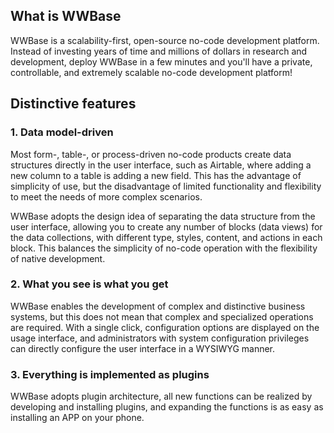 
## What is WWBase

WWBase is a scalability-first, open-source no-code development platform.   
Instead of investing years of time and millions of dollars in research and development, deploy WWBase in a few minutes and you'll have a private, controllable, and extremely scalable no-code development platform!

## Distinctive features

### 1. Data model-driven

Most form-, table-, or process-driven no-code products create data structures directly in the user interface, such as Airtable, where adding a new column to a table is adding a new field. This has the advantage of simplicity of use, but the disadvantage of limited functionality and flexibility to meet the needs of more complex scenarios.

WWBase adopts the design idea of separating the data structure from the user interface, allowing you to create any number of blocks (data views) for the data collections, with different type, styles, content, and actions in each block. This balances the simplicity of no-code operation with the flexibility of native development.

### 2. What you see is what you get

WWBase enables the development of complex and distinctive business systems, but this does not mean that complex and specialized operations are required. With a single click, configuration options are displayed on the usage interface, and administrators with system configuration privileges can directly configure the user interface in a WYSIWYG manner.

### 3. Everything is implemented as plugins

WWBase adopts plugin architecture, all new functions can be realized by developing and installing plugins, and expanding the functions is as easy as installing an APP on your phone.
